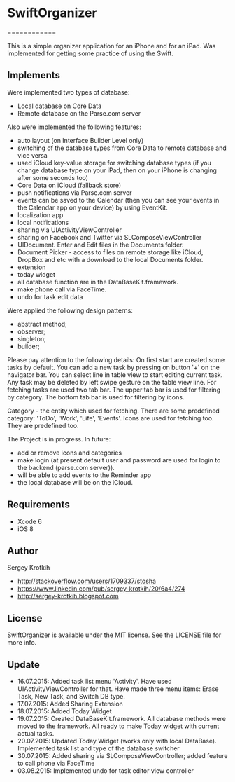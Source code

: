 # SwiftOrganizer
============

This is a simple organizer application for an iPhone and for an iPad. 
Was implemented for getting some practice of using the Swift.

## Implements

Were implemented two types of database:
- Local database on Core Data
- Remote database on the Parse.com server

Also were implemented the following features:
- auto layout (on Interface Builder Level only)
- switching of the database types from Core Data to remote database and vice versa
- used iCloud key-value storage for switching database types (if you change database type on your iPad, then on your iPhone is changing after some seconds too)
- Core Data on iCloud (fallback store)
- push notifications via Parse.com server
- events can be saved to the Calendar (then you can see your events in the Calendar app on your device) by using EventKit.
- localization app 
- local notifications 
- sharing via UIActivityViewController
- sharing on Facebook and Twitter via SLComposeViewController
- UIDocument. Enter and Edit files in the Documents folder.
- Document Picker - access to files on remote storage like iCloud, DropBox and etc with a download to the local Documents folder.
- extension
- today widget
- all database function are in the DataBaseKit.framework.
- make phone call via FaceTime.
- undo for task edit data

Were applied the following design patterns:
- abstract method;
- observer;
- singleton;
- builder;

Please pay attention to the following details:
On first start are created some tasks by default. 
You can add a new task by pressing on button '+' on the navigator bar. 
You can select line in table view to start editing current task. 
Any task may be deleted by left swipe gesture on the table view line. 
For fetching tasks are used two tab bar. The upper tab bar is used for filtering by category. The bottom tab bar is used for filtering by icons.

Category - the entity which used for fetching. 
There are some predefined category: 'ToDo', 'Work', 'Life', 'Events'.
Icons are used for fetching too. They are predefined too.

The Project is in progress.
In future:
- add or remove icons and categories
- make login (at present default user and password are used for login to the backend (parse.com server)).
- will be able to add events to the Reminder app
- the local database will be on the iCloud.

## Requirements

- Xcode 6
- iOS 8

## Author

Sergey Krotkih 
- http://stackoverflow.com/users/1709337/stosha
- https://www.linkedin.com/pub/sergey-krotkih/20/6a4/274
- http://sergey-krotkih.blogspot.com

## License

SwiftOrganizer is available under the MIT license. See the LICENSE file for more info.

## Update

- 16.07.2015: Added task list menu 'Activity'. Have used UIActivityViewController for that. Have made three menu items:  Erase Task, New Task, and Switch DB type.
- 17.07.2015: Added Sharing Extension
- 18.07.2015: Added Today Widget
- 19.07.2015: Created DataBaseKit.framework. All database methods were moved to the framework. All ready to make Today widget with current actual tasks.
- 20.07.2015: Updated Today Widget (works only with local DataBase). Implemented task list and type of the database switcher
- 30.07.2015: Added sharing via SLComposeViewController; added feature to call phone via FaceTime
- 03.08.2015: Implemented undo for task editor view controller

